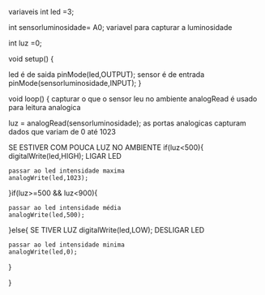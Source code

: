 variaveis
int led =3;

int sensorluminosidade= A0;
variavel para capturar a luminosidade

int luz =0; 

void setup()
{

 led é de saida
  pinMode(led,OUTPUT);
   sensor é de entrada
  pinMode(sensorluminosidade,INPUT);
}

void loop()
{
   capturar o que o sensor leu no ambiente
   analogRead é usado para leitura analogica
  
  luz = analogRead(sensorluminosidade);
   as portas analogicas capturam dados que variam
   de 0 até 1023 
  
   SE ESTIVER COM POUCA LUZ NO AMBIENTE
  if(luz<500){
    digitalWrite(led,HIGH);  LIGAR LED
    
    passar ao led intensidade maxima
    analogWrite(led,1023); 
    
  }if(luz>=500 && luz<900){
  
    passar ao led intensidade média
    analogWrite(led,500); 
    
  }else{  SE TIVER LUZ
    digitalWrite(led,LOW);  DESLIGAR LED
  
    passar ao led intensidade minima
    analogWrite(led,0);
  
  }
  
}

